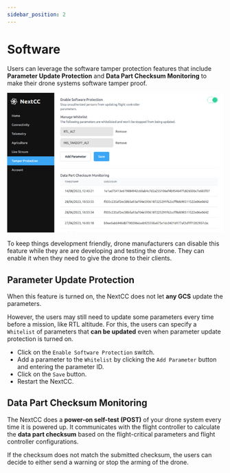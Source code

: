 ```yaml
---
sidebar_position: 2
---
```


# Software

Users can leverage the software tamper protection features that include **Parameter Update Protection** and
**Data Part Checksum Monitoring** to make their drone systems software tamper proof.

![Dashboard](./img/software-dashboard.jpg)

To keep things development friendly, drone manufacturers can disable this feature while they are are developing and
testing the drone. They can enable it when they need to give the drone to their clients.

## Parameter Update Protection

When this feature is turned on, the NextCC does not let **any GCS** update the parameters.

However, the users may still need to update some parameters every time before a mission, like RTL altitude. For this,
the users can specify a `Whitelist` of parameters that **can be updated** even when parameter update protection is
turned on.

- Click on the `Enable Software Protection` switch.
- Add a parameter to the `Whitelist` by clicking the `Add Parameter` button and entering the parameter ID.
- Click on the `Save` button.
- Restart the NextCC.

## Data Part Checksum Monitoring

The NextCC does a **power-on self-test (POST)** of your drone system every time it is powered up. It communicates with
the flight controller to calculate the **data part checksum** based on the flight-critical parameters and flight
controller configurations.

If the checksum does not match the submitted checksum, the users can decide to either send a warning or stop the arming
of the drone.
